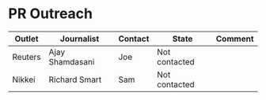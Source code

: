 # PR Outreach

Outlet|Journalist|Contact|State|Comment
---|---|---|---|---
Reuters|Ajay Shamdasani|Joe|Not contacted|
Nikkei|Richard Smart|Sam|Not contacted|

